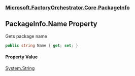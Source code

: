 ### [Microsoft.FactoryOrchestrator.Core](Microsoft_FactoryOrchestrator_Core.md 'Microsoft.FactoryOrchestrator.Core').[PackageInfo](Microsoft_FactoryOrchestrator_Core_PackageInfo.md 'Microsoft.FactoryOrchestrator.Core.PackageInfo')
## PackageInfo.Name Property
Gets package name  
```csharp
public string Name { get; set; }
```
#### Property Value
[System.String](https://docs.microsoft.com/en-us/dotnet/api/System.String 'System.String')
